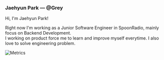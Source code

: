 ### Jaehyun Park — @Grey

Hi, I'm Jaehyun Park!

Right now I'm working as a Junior Software Engineer in SpoonRadio, mainly focus on Backend Development.  
I working on product force me to learn and improve myself everytime. I also love to solve engineering problem.

![Metrics](https://metrics.lecoq.io/jaehyunup)

